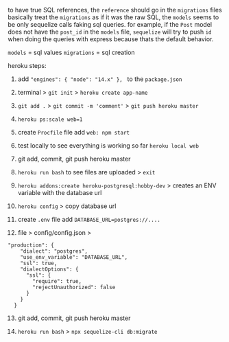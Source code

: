 to have true SQL references, the `reference` should go in the `migrations` files
basically treat the `migrations` as if it was the raw SQL, the `models` seems to be only sequelize calls faking sql queries. for example, if the `Post` model does not have the `post_id` in the `models` file, `sequelize` will try to push `id` when doing the queries with express because thats the default behavior.

`models` = sql values
`migrations` = sql creation

heroku steps:

1. add `"engines": { "node": "14.x" }, ` to the `package.json`

2. terminal > `git init` > `heroku create app-name`

3. `git add .` > `git commit -m 'comment'` > `git push heroku master`

4. `heroku ps:scale web=1`

5. create `Procfile` file add `web: npm start`

6. test locally to see everything is working so far `heroku local web`

7. git add, commit, git push heroku master

8. `heroku run bash` to see files are uploaded > `exit`

9. `heroku addons:create heroku-postgresql:hobby-dev` > creates an ENV variable with the database url

10. `heroku config` > copy database url

11. create `.env` file add `DATABASE_URL=postgres://....`

12. file > config/config.json >

```
"production": {
    "dialect": "postgres",
    "use_env_variable": "DATABASE_URL",
    "ssl": true,
    "dialectOptions": {
      "ssl": {
        "require": true,
        "rejectUnauthorized": false
      }
    }
  }
```

13. git add, commit, git push heroku master

14. `heroku run bash` > `npx sequelize-cli db:migrate`
